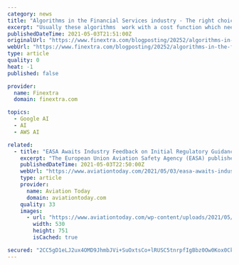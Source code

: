 ```yaml
---
category: news
title: "Algorithms in the Financial Services industry - The right choice for the right problem"
excerpt: "Usually these algorithms  work with a cost function which needs to be optimized, but it is difficult to know if a local minimum or the absolute minimum is reached. Nonetheless all rules are clearly defined and given enough processing (calculation) power an exact result can be obtained."
publishedDateTime: 2021-05-03T21:51:00Z
originalUrl: "https://www.finextra.com/blogposting/20252/algorithms-in-the-financial-services-industry---the-right-choice-for-the-right-problem"
webUrl: "https://www.finextra.com/blogposting/20252/algorithms-in-the-financial-services-industry---the-right-choice-for-the-right-problem"
type: article
quality: 0
heat: -1
published: false

provider:
  name: Finextra
  domain: finextra.com

topics:
  - Google AI
  - AI
  - AWS AI

related:
  - title: "EASA Awaits Industry Feedback on Initial Regulatory Guidance for Machine Learning Algorithms in Aircraft Systems"
    excerpt: "The European Union Aviation Safety Agency (EASA) published a preview of what standards and guidelines aerospace engineers can expect to be subjected to when submitting future aircraft systems and solutions that use artificial intelligence (AI) and machine learning (ML) algorithms,"
    publishedDateTime: 2021-05-03T22:50:00Z
    webUrl: "https://www.aviationtoday.com/2021/05/03/easa-awaits-industry-feedback-initial-regulatory-guidance-machine-learning-algorithms-aircraft-systems/"
    type: article
    provider:
      name: Aviation Today
      domain: aviationtoday.com
    quality: 33
    images:
      - url: "https://www.aviationtoday.com/wp-content/uploads/2021/05/screen-shot-2021-05-03-at-4-13-47-pm.png"
        width: 530
        height: 751
        isCached: true

secured: "2CC5gD1eLJ2ux4OMD9JhmbJVi+SuOxtsCo+lRUSC5tnrpfIgBbz0Ow0Kox0CkGK9DsKrQO3fUcS3BD+dqSIWpSmmwu11E2+7d7X3CjfVx3Ga9nI864PRBV3LP6P4fbbrr8NN9fELm6U4XJTDorGrb/ZPsGfYCP2/lORe5F2zQt62InUtId6yJI9bJm7qmG341KubdPC73GERuqVAzKUHO3all0H+r5/zdgYoBs7lK5wzpl4UaTWiIaksfqbouAoXoXSn74mzkcmjWI+XCVmbEZ7kEiA53AiE0JlRAPV8RWJBIKlw91N+DMKb+zAJHk7WoYTz9dM2nZY2Whi7kg4lTIscSXLltBLJX3OU+u6q8z8=;ilI9IZBSdUl+goKRR1BfHw=="
---
```


